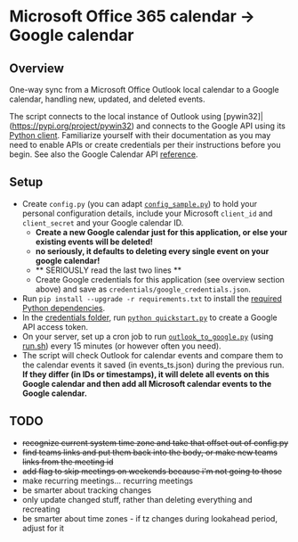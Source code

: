 # Microsoft Office 365 calendar -> Google calendar

## Overview

One-way sync from a Microsoft Office Outlook local calendar to a Google calendar, handling new, updated, and deleted events.

The script connects to the local instance of Outlook using [pywin32]|(https://pypi.org/project/pywin32) and connects to the Google API using its [Python client](https://developers.google.com/calendar/api/quickstart/python). Familiarize yourself with their documentation as you may need to enable APIs or create credentials per their instructions before you begin. See also the Google Calendar API [reference](https://developers.google.com/calendar/v3/reference/events).

## Setup

  - Create `config.py` (you can adapt [`config_sample.py`](config_sample.py)) to hold your personal configuration details, include your Microsoft `client_id` and `client_secret` and your Google calendar ID.
      - **Create a new Google calendar just for this application, or else your existing events will be deleted!**
      - **no seriously, it defaults to deleting every single event on your google calendar!**
      - ** SERIOUSLY read the last two lines **
      - Create Google credentials for this application (see overview section above) and save as `credentials/google_credentials.json`.
  - Run `pip install --upgrade -r requirements.txt` to install the [required Python dependencies](requirements.txt).
  - In the [credentials folder](credentials), run [`python quickstart.py`](credentials/quickstart.py) to create a Google API access token.
  - On your server, set up a cron job to run [`outlook_to_google.py`](outlook_to_google.py) (using [run.sh](run.sh)) every 15 minutes (or however often you need).
  - The script will check Outlook for calendar events and compare them to the calendar events it saved (in events_ts.json) during the previous run. **If they differ (in IDs or timestamps), it will delete all events on this Google calendar and then add all Microsoft calendar events to the Google calendar.**

## TODO
  - ~~recognize current system time zone and take that offset out of config.py~~
  - ~~find teams links and put them back into the body, or make new teams links from the meeting id~~
  - ~~add flag to skip meetings on weekends because i'm not going to those~~
  - make recurring meetings... recurring meetings
  - be smarter about tracking changes
  - only update changed stuff, rather than deleting everything and recreating
  - be smarter about time zones - if tz changes during lookahead period, adjust for it
